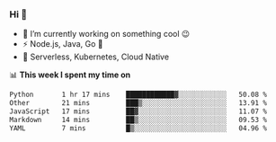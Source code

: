 ### Hi 👋

<!--
**nodejh/nodejh** is a ✨ _special_ ✨ repository because its `README.md` (this file) appears on your GitHub profile.

Here are some ideas to get you started:

- 🔭 I’m currently working on ...
- 🌱 I’m currently learning ...
- 👯 I’m looking to collaborate on ...
- 🤔 I’m looking for help with ...
- 💬 Ask me about ...
- 📫 How to reach me: ...
- 😄 Pronouns: ...
- ⚡ Fun fact: ...
-->

- 🔭 I’m currently working on something cool :wink:
- ⚡ Node.js, Java, Go :thought_balloon:
- 🤖 Serverless, Kubernetes, Cloud Native

📊 **This week I spent my time on**

<!--START_SECTION:waka-->

```txt
Python       1 hr 17 mins    ████████████▓░░░░░░░░░░░░   50.08 %
Other        21 mins         ███▒░░░░░░░░░░░░░░░░░░░░░   13.91 %
JavaScript   17 mins         ██▓░░░░░░░░░░░░░░░░░░░░░░   11.07 %
Markdown     14 mins         ██▒░░░░░░░░░░░░░░░░░░░░░░   09.53 %
YAML         7 mins          █▒░░░░░░░░░░░░░░░░░░░░░░░   04.96 %
```

<!--END_SECTION:waka-->


<!--
:traffic_light: **Visitors**

![visitors](https://visitor-badge.glitch.me/badge?page_id=nodejh.nodejh)
-->
